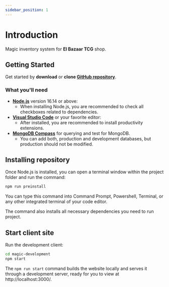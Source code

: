 ```yaml
---
sidebar_position: 1
---
```


# Introduction

Magic inventory system for **El Bazaar TCG** shop.

## Getting Started

Get started by **download** or **clone [GitHub repository](https://github.com/AlexRuiz98/Magic)**.


### What you'll need

- **[Node.js](https://nodejs.org/en/download/)** version 16.14 or above:
  - When installing Node.js, you are recommended to check all checkboxes related to dependencies.
- **[Visual Studio Code](https://code.visualstudio.com/)** or your favorite editor:
  - After installed, you are recommended to install productivity extensions.
- **[MongoDB Compass](https://www.mongodb.com/products/compass)** for querying and test for MongoDB.
  - You can add both, production and development databases, but production should not be modified.

## Installing repository 

Once Node.js is installed, you can open a terminal window within the project folder and run the command:

```bash
npm run preinstall
```

You can type this command into Command Prompt, Powershell, Terminal, or any other integrated terminal of your code editor.

The command also installs all necessary dependencies you need to run project.

## Start client site

Run the development client:

```bash
cd magic-development
npm start
```

The `npm run start` command builds the website locally and serves it through a development server, ready for you to view at http://localhost:3000/.


